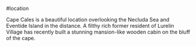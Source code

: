  #location 

Cape Cales is a beautiful location overlooking the Necluda Sea and Eventide Island in the distance. A filthy rich former resident of Lurelin Village has recently built a stunning mansion-like wooden cabin on the bluff of the cape.
